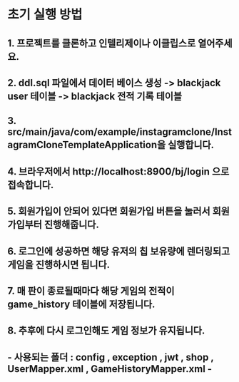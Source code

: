# 초기 실행 방법

## 1. 프로젝트를 클론하고 인텔리제이나 이클립스로 열어주세요.

## 2. ddl.sql 파일에서 데이터 베이스 생성 -> blackjack user 테이블 -> blackjack 전적 기록 테이블

## 3. src/main/java/com/example/instagramclone/InstagramCloneTemplateApplication을 실행합니다.

## 4. 브라우저에서 http://localhost:8900/bj/login 으로 접속합니다.

## 5. 회원가입이 안되어 있다면 회원가입 버튼을 눌러서 회원 가입부터 진행해줍니다.

## 6. 로그인에 성공하면 해당 유저의 칩 보유량에 렌더링되고 게임을 진행하시면 됩니다.

## 7. 매 판이 종료될때마다 해당 게임의 전적이 game_history 테이블에 저장됩니다.

## 8. 추후에 다시 로그인해도 게임 정보가 유지됩니다.



## - 사용되는 폴더 : config , exception , jwt , shop , UserMapper.xml , GameHistoryMapper.xml -

